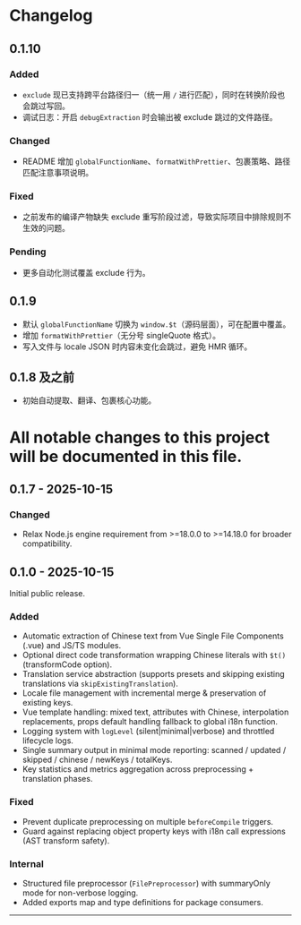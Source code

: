 # Changelog

## 0.1.10
### Added
- `exclude` 现已支持跨平台路径归一（统一用 `/` 进行匹配），同时在转换阶段也会跳过写回。
- 调试日志：开启 `debugExtraction` 时会输出被 exclude 跳过的文件路径。

### Changed
- README 增加 `globalFunctionName`、`formatWithPrettier`、包裹策略、路径匹配注意事项说明。

### Fixed
- 之前发布的编译产物缺失 exclude 重写阶段过滤，导致实际项目中排除规则不生效的问题。

### Pending
- 更多自动化测试覆盖 exclude 行为。

## 0.1.9
- 默认 `globalFunctionName` 切换为 `window.$t`（源码层面），可在配置中覆盖。
- 增加 `formatWithPrettier`（无分号 singleQuote 格式）。
- 写入文件与 locale JSON 时内容未变化会跳过，避免 HMR 循环。

## 0.1.8 及之前
- 初始自动提取、翻译、包裹核心功能。
# All notable changes to this project will be documented in this file.

## 0.1.7 - 2025-10-15

### Changed
- Relax Node.js engine requirement from >=18.0.0 to >=14.18.0 for broader compatibility.


## 0.1.0 - 2025-10-15

Initial public release.

### Added
- Automatic extraction of Chinese text from Vue Single File Components (.vue) and JS/TS modules.
- Optional direct code transformation wrapping Chinese literals with `$t()` (transformCode option).
- Translation service abstraction (supports presets and skipping existing translations via `skipExistingTranslation`).
- Locale file management with incremental merge & preservation of existing keys.
- Vue template handling: mixed text, attributes with Chinese, interpolation replacements, props default handling fallback to global i18n function.
- Logging system with `logLevel` (silent|minimal|verbose) and throttled lifecycle logs.
- Single summary output in minimal mode reporting: scanned / updated / skipped / chinese / newKeys / totalKeys.
- Key statistics and metrics aggregation across preprocessing + translation phases.

### Fixed
- Prevent duplicate preprocessing on multiple `beforeCompile` triggers.
- Guard against replacing object property keys with i18n call expressions (AST transform safety).

### Internal
- Structured file preprocessor (`FilePreprocessor`) with summaryOnly mode for non-verbose logging.
- Added exports map and type definitions for package consumers.

---
